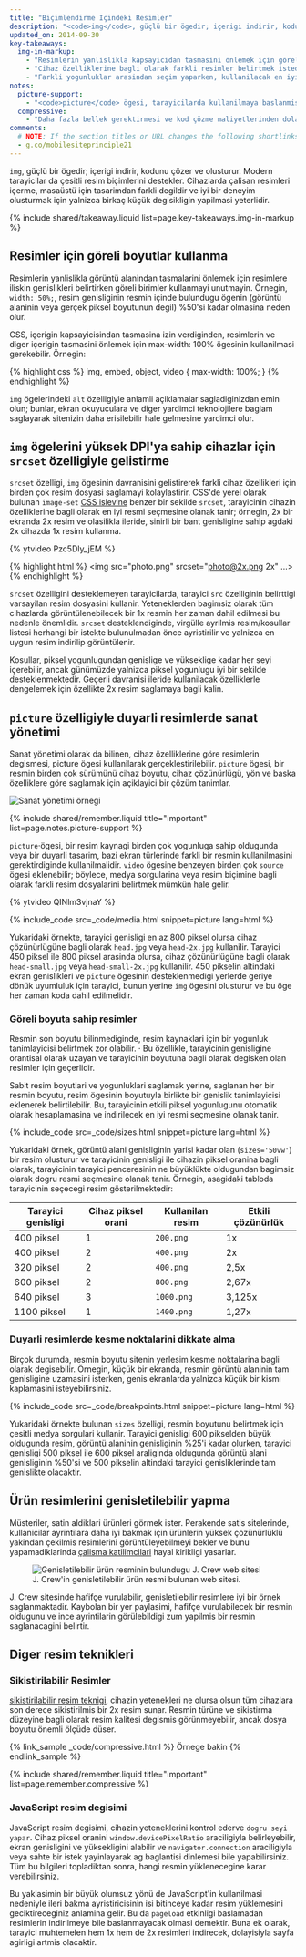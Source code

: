 ```yaml
---
title: "Biçimlendirme Içindeki Resimler"
description: "<code>img</code>, güçlü bir ögedir; içerigi indirir, kodunu çözer ve olusturur. Modern tarayicilar da çesitli resim biçimlerini destekler."
updated_on: 2014-09-30
key-takeaways:
  img-in-markup:
    - "Resimlerin yanlislikla kapsayicidan tasmasini önlemek için göreli boyutlar kullanin."
    - "Cihaz özelliklerine bagli olarak farkli resimler belirtmek istediginizde (sanat yönetimi olarak da bilinir) <code>picture</code> ögesini kullanin."
    - "Farkli yogunluklar arasindan seçim yaparken, kullanilacak en iyi resimle ilgili olarak tarayiciya ipuçlari vermek için <code>img</code> ögesinin içinde <code>srcset</code> ve <code>x</code> tanimlayicisini kullanin."
notes:
  picture-support:
    - "<code>picture</code> ögesi, tarayicilarda kullanilmaya baslanmistir. Henüz tüm tarayicilarda kullanilmiyor olsa da, geriye dönük güçlü uyumlulugu ve <a href='http://picturefill.responsiveimages.org/'>Picturefill çoklu dolgusunu</a> kullanma olasiligi nedeniyle bu ögenin kullanilmasini öneririz. Daha ayrintili bilgi için <a href='http://responsiveimages.org/#implementation'>ResponsiveImages.org</a> sitesine bakin."
  compressive:
    - "Daha fazla bellek gerektirmesi ve kod çözme maliyetlerinden dolayi sikistirma teknigini dikkatli kullanin.  Büyük resimleri küçük ekranlara sigdirmak üzere yeniden boyutlandirmak pahali bir islemdir ve özellikle hem bellegin hem de islemenin sinirli oldugu giris seviyesi cihazlarda zor olabilir."
comments:
  # NOTE: If the section titles or URL changes the following shortlinks must be updated
  - g.co/mobilesiteprinciple21
---
```


<p class="intro">
  <code>img</code>, güçlü bir ögedir; içerigi indirir, kodunu çözer ve olusturur. Modern tarayicilar da çesitli resim biçimlerini destekler. Cihazlarda çalisan resimleri içerme, masaüstü için tasarimdan farkli degildir ve iyi bir deneyim olusturmak için yalnizca birkaç küçük degisikligin yapilmasi yeterlidir.
</p>




{% include shared/takeaway.liquid list=page.key-takeaways.img-in-markup %}


## Resimler için göreli boyutlar kullanma

Resimlerin yanlislikla görüntü alanindan tasmalarini önlemek için resimlere iliskin genislikleri belirtirken göreli birimler kullanmayi unutmayin.  Örnegin, `width: 50%;`, resim genisliginin resmin içinde bulundugu ögenin (görüntü alaninin veya gerçek piksel boyutunun degil) %50'si kadar olmasina neden olur.

CSS, içerigin kapsayicisindan tasmasina izin verdiginden, resimlerin ve diger içerigin tasmasini önlemek için max-width: 100% ögesinin kullanilmasi gerekebilir.  Örnegin:

{% highlight css %}
img, embed, object, video {
  max-width: 100%;
}
{% endhighlight %}

`img` ögelerindeki `alt` özelligiyle anlamli açiklamalar sagladiginizdan emin olun; bunlar, ekran okuyuculara ve diger yardimci teknolojilere baglam saglayarak sitenizin daha erisilebilir hale gelmesine yardimci olur.

## `img` ögelerini yüksek DPI'ya sahip cihazlar için `srcset` özelligiyle gelistirme

<div class="mdl-grid">
  <div class="mdl-cell mdl-cell--6--col">
    <p>
      <code>srcset</code> özelligi, <code>img</code> ögesinin davranisini gelistirerek farkli cihaz özellikleri için birden çok resim dosyasi saglamayi kolaylastirir. CSS'de yerel olarak bulunan <code>image-set</code> <a href="images-in-css.html#use-image-set-to-provide-high-res-images">CSS islevine</a> benzer bir sekilde <code>srcset</code>, tarayicinin cihazin özelliklerine bagli olarak en iyi resmi seçmesine olanak tanir; örnegin, 2x bir ekranda 2x resim ve olasilikla ileride, sinirli bir bant genisligine sahip agdaki 2x cihazda 1x resim kullanma.
    </p>
  </div>

  <div class="mdl-cell mdl-cell--6--col">
    {% ytvideo Pzc5Dly_jEM %}
  </div>
</div>

{% highlight html %}
<img src="photo.png" srcset="photo@2x.png 2x" ...>
{% endhighlight %}

`srcset` özelligini desteklemeyen tarayicilarda, tarayici `src` özelliginin belirttigi varsayilan resim dosyasini kullanir.  Yeteneklerden bagimsiz olarak tüm cihazlarda görüntülenebilecek bir 1x resmin her zaman dahil edilmesi bu nedenle önemlidir.  `srcset` desteklendiginde, virgülle ayrilmis resim/kosullar listesi herhangi bir istekte bulunulmadan önce ayristirilir ve yalnizca en uygun resim indirilip görüntülenir.

Kosullar, piksel yogunlugundan genislige ve yükseklige kadar her seyi içerebilir, ancak günümüzde yalnizca piksel yogunlugu iyi bir sekilde desteklenmektedir.  Geçerli davranisi ileride kullanilacak özelliklerle dengelemek için özellikte 2x resim saglamaya bagli kalin.

## `picture` özelligiyle duyarli resimlerde sanat yönetimi

Sanat yönetimi olarak da bilinen, cihaz özelliklerine göre resimlerin degismesi, picture ögesi kullanilarak gerçeklestirilebilir.  <code>picture</code> ögesi, bir resmin birden çok sürümünü cihaz boyutu, cihaz çözünürlügü, yön ve baska özelliklere göre saglamak için açiklayici bir çözüm tanimlar.

<img class="center" src="img/art-direction.png" alt="Sanat yönetimi örnegi"
srcset="img/art-direction.png 1x, img/art-direction-2x.png 2x">

{% include shared/remember.liquid title="Important" list=page.notes.picture-support %}

<div class="mdl-grid">
  <div class="mdl-cell mdl-cell--6--col">
    <p>
      <code>picture</code>·ögesi, bir resim kaynagi birden çok yogunluga sahip oldugunda veya bir duyarli tasarim, bazi ekran türlerinde farkli bir resmin kullanilmasini gerektirdiginde kullanilmalidir.  <code>video</code> ögesine benzeyen birden çok <code>source</code> ögesi eklenebilir; böylece, medya sorgularina veya resim biçimine bagli olarak farkli resim dosyalarini belirtmek mümkün hale gelir.
    </p>
  </div>
  <div class="mdl-cell mdl-cell--6--col">
    {% ytvideo QINlm3vjnaY %}
  </div>
</div>

{% include_code src=_code/media.html snippet=picture lang=html %}

Yukaridaki örnekte, tarayici genisligi en az 800 piksel olursa cihaz çözünürlügüne bagli olarak `head.jpg` veya `head-2x.jpg` kullanilir. Tarayici 450 piksel ile 800 piksel arasinda olursa, cihaz çözünürlügüne bagli olarak `head-small.jpg` veya `head-small-2x.jpg` kullanilir. 450 pikselin altindaki ekran genislikleri ve `picture` ögesinin desteklenmedigi yerlerde geriye dönük uyumluluk için tarayici, bunun yerine `img` ögesini olusturur ve bu öge her zaman koda dahil edilmelidir.

### Göreli boyuta sahip resimler

Resmin son boyutu bilinmediginde, resim kaynaklari için bir yogunluk tanimlayicisi belirtmek zor olabilir. ·  Bu özellikle, tarayicinin genisligine orantisal olarak uzayan ve tarayicinin boyutuna bagli olarak degisken olan resimler için geçerlidir.

Sabit resim boyutlari ve yogunluklari saglamak yerine, saglanan her bir resmin boyutu, resim ögesinin boyutuyla birlikte bir genislik tanimlayicisi eklenerek belirtilebilir. Bu, tarayicinin etkili piksel yogunlugunu otomatik olarak hesaplamasina ve indirilecek en iyi resmi seçmesine olanak tanir.

{% include_code src=_code/sizes.html snippet=picture lang=html %}

Yukaridaki örnek, görüntü alani genisliginin yarisi kadar olan (`sizes='50vw'`) bir resim olusturur ve tarayicinin genisligi ile cihazin piksel oranina bagli olarak, tarayicinin tarayici penceresinin ne büyüklükte oldugundan bagimsiz olarak dogru resmi seçmesine olanak tanir.  Örnegin, asagidaki tabloda tarayicinin seçecegi resim gösterilmektedir:

<table class="mdl-data-table mdl-js-data-table">
    <thead>
    <tr>
      <th data-th="Tarayici genisligi">Tarayici genisligi</th>
      <th data-th="Cihaz piksel orani">Cihaz piksel orani</th>
      <th data-th="Kullanilan resim">Kullanilan resim</th>
      <th data-th="Etkili çözünürlük">Etkili çözünürlük</th>
    </tr>
  </thead>
  <tbody>
    <tr>
      <td data-th="Tarayici genisligi">400 piksel</td>
      <td data-th="Cihaz piksel orani">1</td>
      <td data-th="Kullanilan resim"><code>200.png</code></td>
      <td data-th="Etkili çözünürlük">1x</td>
    </tr>
    <tr>
      <td data-th="Tarayici genisligi">400 piksel</td>
      <td data-th="Cihaz piksel orani">2</td>
      <td data-th="Kullanilan resim"><code>400.png</code></td>
      <td data-th="Etkili çözünürlük">2x</td>
    </tr>
    <tr>
      <td data-th="Tarayici genisligi">320 piksel</td>
      <td data-th="Cihaz piksel orani">2</td>
      <td data-th="Kullanilan resim"><code>400.png</code></td>
      <td data-th="Etkili çözünürlük">2,5x</td>
    </tr>
    <tr>
      <td data-th="Tarayici genisligi">600 piksel</td>
      <td data-th="Cihaz piksel orani">2</td>
      <td data-th="Kullanilan resim"><code>800.png</code></td>
      <td data-th="Etkili çözünürlük">2,67x</td>
    </tr>
    <tr>
      <td data-th="Tarayici genisligi">640 piksel</td>
      <td data-th="Cihaz piksel orani">3</td>
      <td data-th="Kullanilan resim"><code>1000.png</code></td>
      <td data-th="Etkili çözünürlük">3,125x</td>
    </tr>
    <tr>
      <td data-th="Tarayici genisligi">1100 piksel</td>
      <td data-th="Cihaz piksel orani">1</td>
      <td data-th="Kullanilan resim"><code>1400.png</code></td>
      <td data-th="Etkili çözünürlük">1,27x</td>
    </tr>
  </tbody>
</table>


### Duyarli resimlerde kesme noktalarini dikkate alma

Birçok durumda, resmin boyutu sitenin yerlesim kesme noktalarina bagli olarak degisebilir.  Örnegin, küçük bir ekranda, resmin görüntü alaninin tam genisligine uzamasini isterken, genis ekranlarda yalnizca küçük bir kismi kaplamasini isteyebilirsiniz.  

{% include_code src=_code/breakpoints.html snippet=picture lang=html %}

Yukaridaki örnekte bulunan `sizes` özelligi, resmin boyutunu belirtmek için çesitli medya sorgulari kullanir.  Tarayici genisligi 600 pikselden büyük oldugunda resim, görüntü alaninin genisliginin %25'i kadar olurken, tarayici genisligi 500 piksel ile 600 piksel araliginda oldugunda görüntü alani genisliginin %50'si ve 500 pikselin altindaki tarayici genisliklerinde tam genislikte olacaktir.


## Ürün resimlerini genisletilebilir yapma

Müsteriler, satin aldiklari ürünleri görmek ister.  Perakende satis sitelerinde, kullanicilar ayrintilara daha iyi bakmak için ürünlerin yüksek çözünürlüklü yakindan çekilmis resimlerini görüntüleyebilmeyi bekler ve bunu yapamadiklarinda [çalisma katilimcilari](/web/fundamentals/principles/research-study.html) hayal kirikligi yasarlar.

<figure>
  <img src="img/sw-make-images-expandable-good.png" srcset="img/sw-make-images-expandable-good.png 1x, img/sw-make-images-expandable-good-2x.png 2x" alt="Genisletilebilir ürün resminin bulundugu J. Crew web sitesi">
  <figcaption>J. Crew'in genisletilebilir ürün resmi bulunan web sitesi.</figcaption>
</figure>

J. Crew sitesinde hafifçe vurulabilir, genisletilebilir resimlere iyi bir örnek saglanmaktadir. Kaybolan bir yer paylasimi, hafifçe vurulabilecek bir resmin oldugunu ve ince ayrintilarin görülebildigi zum yapilmis bir resmin saglanacagini belirtir.


## Diger resim teknikleri

### Sikistirilabilir Resimler

[sikistirilabilir resim
teknigi](http://www.html5rocks.com/en/mobile/high-dpi/#toc-tech-overview), cihazin yetenekleri ne olursa olsun tüm cihazlara son derece sikistirilmis bir 2x resim sunar.  Resmin türüne ve sikistirma düzeyine bagli olarak resim kalitesi degismis görünmeyebilir, ancak dosya boyutu önemli ölçüde düser.

{% link_sample _code/compressive.html %}
      Örnege bakin
{% endlink_sample %}

{% include shared/remember.liquid title="Important" list=page.remember.compressive %}

### JavaScript resim degisimi

JavaScript resim degisimi, cihazin yeteneklerini kontrol ederve `dogru seyi yapar`. Cihaz piksel oranini `window.devicePixelRatio` araciligiyla belirleyebilir, ekran genisligini ve yüksekligini alabilir ve `navigator.connection` araciligiyla veya sahte bir istek yayinlayarak ag baglantisi dinlemesi bile yapabilirsiniz. Tüm bu bilgileri topladiktan sonra, hangi resmin yüklenecegine karar verebilirsiniz.

Bu yaklasimin bir büyük olumsuz yönü de JavaScript'in kullanilmasi nedeniyle ileri bakma ayristiricisinin isi bitinceye kadar resim yüklemesini geciktireceginiz anlamina gelir. Bu da `pageload` etkinligi baslamadan resimlerin indirilmeye bile baslanmayacak olmasi demektir. Buna ek olarak, tarayici muhtemelen hem 1x hem de 2x resimleri indirecek, dolayisiyla sayfa agirligi artmis olacaktir.



